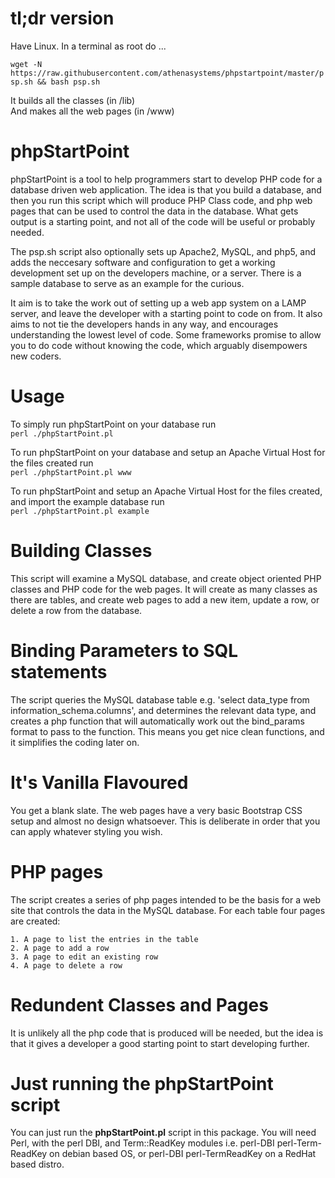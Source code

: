 # tl;dr version
Have Linux. In a terminal as root do ... 

`wget -N https://raw.githubusercontent.com/athenasystems/phpstartpoint/master/psp.sh && bash psp.sh`

It builds all the classes (in /lib)  
And makes all the web pages (in /www)

# phpStartPoint
phpStartPoint is a tool to help programmers start to develop PHP code for a database driven web application. The idea is that you build a database, and then you run this script which will produce PHP Class code, and php web pages that can be used to control the data in the database. What gets output is a starting point, and not all of the code will be useful or probably needed. 

The psp.sh script also optionally sets up Apache2, MySQL, and php5, and adds the neccesary software and configuration to get a working development set up on the developers machine, or a server. There is a sample database to serve as an example for the curious.

It aim is to take the work out of setting up a web app system on a LAMP server, and leave the developer with a starting point to code on from. It also aims to not tie the developers hands in any way, and encourages understanding the lowest level of code. Some frameworks promise to allow you to do code without knowing the code, which arguably disempowers new coders.

# Usage
To simply run phpStartPoint on your database run  
`perl ./phpStartPoint.pl`

To run phpStartPoint on your database and setup an Apache Virtual Host for the files created run  
`perl ./phpStartPoint.pl www`

To run phpStartPoint and setup an Apache Virtual Host for the files created, and import the example database run  
`perl ./phpStartPoint.pl example`


# Building Classes
This script will examine a MySQL database, and create object oriented PHP classes and PHP code for the web pages. It will create as many classes as there are tables, and create web pages to add a new item, update a row, or delete a row from the database.

# Binding Parameters to SQL statements
The script queries the MySQL database table e.g. 'select data_type from information_schema.columns', and determines the relevant data type, and creates a php function that will automatically work out the bind_params format to pass to the function. This means you get nice clean functions, and it simplifies the coding later on.

# It's Vanilla Flavoured
You get a blank slate. The web pages have a very basic Bootstrap CSS setup and almost no design whatsoever. This is deliberate in order that you can apply whatever styling you wish.

# PHP pages
The script creates a series of php pages intended to be the basis for a web site that controls the data in the MySQL database. For each table four pages are created:

	1. A page to list the entries in the table
	2. A page to add a row
	3. A page to edit an existing row
	4. A page to delete a row

# Redundent Classes and Pages
It is unlikely all the php code that is produced will be needed, but the idea is that it gives a developer a good starting point to start developing further.

# Just running the phpStartPoint script
You can just run the **phpStartPoint.pl** script in this package. You will need Perl, with the perl DBI, and Term::ReadKey modules i.e. perl-DBI perl-Term-ReadKey on debian based OS, or perl-DBI perl-TermReadKey on a RedHat based distro.
